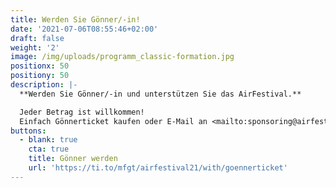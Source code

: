 ```yaml
---
title: Werden Sie Gönner/-in!
date: '2021-07-06T08:55:46+02:00'
draft: false
weight: '2'
image: /img/uploads/programm_classic-formation.jpg
positionx: 50
positiony: 50
description: |-
  **Werden Sie Gönner/-in und unterstützen Sie das AirFestival.**

  Jeder Betrag ist willkommen!
  Einfach Gönnerticket kaufen oder E-Mail an <mailto:sponsoring@airfestival21.ch>. Herzlichen Dank!
buttons:
  - blank: true
    cta: true
    title: Gönner werden
    url: 'https://ti.to/mfgt/airfestival21/with/goennerticket'
---
```

